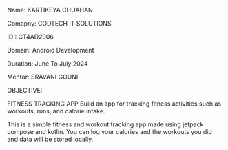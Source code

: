 Name: KARTIKEYA CHUAHAN

Comapny: CODTECH IT SOLUTIONS

ID : CT4AD2906

Domain: Android Development

Duration: June To July 2024

Mentor: SRAVANI GOUNI

OBJECTIVE:

FITNESS TRACKING APP 
Build an app for tracking fitness activities such as workouts, runs, and
 calorie intake.

This is a simple fitness and workout tracking app made using jetpack compose and kotlin.
You can log your calories and the workouts you did and data will be stored locally.
